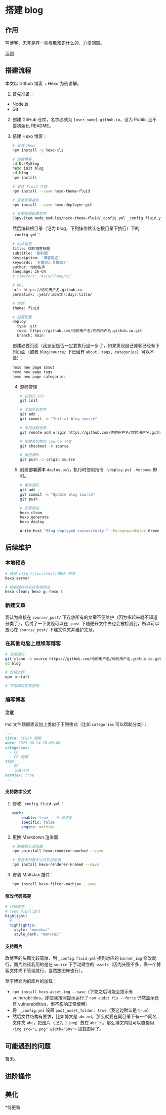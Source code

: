 # 搭建 blog

## 作用

写博客，无非是存一些零散知识什么的，方便回顾。

[示例](https://tenshi0x0.github.io/)

## 搭建流程

本文以 Github 博客 + Hexo 为例讲解。

1. 首先准备：
- Node.js
- Git

2. 创建 GitHub 仓库，名字必须为 `[user_name].github.io`，设为 Public 且不要初始化 README。

3. 搭建 Hexo 博客：

   ```sh
   # 安装 Hexo
   npm install -g hexo-cli
   
   # 创建博客
   cd D:\MyBlog
   hexo init blog
   cd blog
   npm install
   
   # 安装 Fluid 主题
   npm install --save hexo-theme-fluid
   
   # 安装部署插件
   npm install --save hexo-deployer-git
   
   # 复制主题配置文件
   Copy-Item node_modules/hexo-theme-fluid/_config.yml _config.fluid.yml
   ```

   然后编辑根目录（记为 blog，下列操作默认在根目录下执行）下的 `_config.yml`：

   ```sh
   # 站点信息
   title: 你的博客标题
   subtitle: '副标题'
   description: '博客描述'
   keywords: '关键词1,关键词2'
   author: 你的名字
   language: zh-CN
   # timezone: 'Asia/Shanghai'
   
   # URL
   url: https://你的用户名.github.io
   permalink: :year/:month/:day/:title/
   
   # 主题
   theme: fluid
   
   # 部署配置
   deploy:
     type: git
     repo: https://github.com/你的用户名/你的用户名.github.io.git
     branch: main
   ```

   创建必要页面（我忘记是否一定要执行这一步了，如果发现自己博客已经有下列页面（或者 `blog/source/` 下已经有 `about, tags, categories`）可以不做）：

   ```sh
   hexo new page about
   hexo new page tags
   hexo new page categories
   ```

   4. 源码管理

      ```sh
      # 初始化 Git
      git init
      
      # 添加所有文件
      git add .
      git commit -m "Initial blog source"
      
      # 添加远程仓库
      git remote add origin https://github.com/你的用户名/你的用户名.github.io.git
      
      # 创建并切换到 source 分支
      git checkout -b source
      
      # 推送源码
      git push -u origin source
      ```

   5. 创建部署脚本 `deploy.ps1`，执行时使用指令 `.\deploy.ps1 -Verbose` 即可。

      ```sh
      # 保存源码
      git add .
      git commit -m "Update blog source"
      git push
      
      # 部署网站
      hexo clean
      hexo generate
      hexo deploy
      
      Write-Host "Blog deployed successfully!" -ForegroundColor Green
      ```

      

   

## 后续维护

### 本地预览

```sh
# 通过 http://localhost:4000 预览
hexo server

# 刷新缓存并开启本地预览
hexo clean; hexo g; hexo s
```

### 新建文章

我认为直接在 `source/_post/` 下存放所有的文章不便维护（因为多起来就不知道分类了），后试了一下发现可以在 `_post` 下随便开文件夹也会被检测到，所以可以放心在 `source/_post/` 下建文件夹并维护文章。



### 在其他电脑上继续写博客

```sh
# 克隆源码
git clone -b source https://github.com/你的用户名/你的用户名.github.io.git blog
cd blog

# 安装依赖
npm install

# 下面即可正常使用
```



### 编写博客

#### 注意

md 文件顶部建议加上类似于下列格式（比如 `categories` 可以帮助分类）：

```md
---
title: CF934 题解
date: 2025-08-24 20:00:00
categories:
  - CP
  - CF 题解
tags:
  - DP
  - 计算几何
mathjax: true
---
```

#### 支持数学公式

1. 修改 `_config.fluid.yml`：

   ```yaml
   math:
       enable: true    # 改这里
       specific: false
       engine: mathjax
   ```

2. 更换 Markdown 渲染器

   ```sh
   # 卸载默认渲染器
   npm uninstall hexo-renderer-marked --save
   
   # 安装支持数学公式的渲染器
   npm install hexo-renderer-kramed --save
   ```

3. 安装 MathJax 插件：

   ```sh
   npm install hexo-filter-mathjax --save
   ```

   

#### 修改代码高亮

```yaml
# 代码高亮
# Code highlight
highlight:
  # ...
  highlightjs:
    style: "monokai"
    style_dark: "monokai"
```

#### 支持图片

改博客的头图比较简单，到 `_config.fluid.yml` 找到对应的 `banner_img` 修改就行，图片路径我用的是在 `source` 下手动建立的 `assets`（因为头图不多，丢一个博客文件夹下管理就行，当然放图床也行）。

至于博文内的图片的加载：

- `npm install hexo-asset-img --save`（下完之后可能会提示有 vulnerabilities，即使我按照提示运行了 `npm audit fix --force` 仍然显示还有 vulnerabilities，但不影响正常使用）
- 将 ` _config.yml` 设置 `post_asset_folder: true`（我这边默认是 `true`）
- 然后文件结构有要求，比如博文是 `abc.md`，那么就要在同目录下有一个同名文件夹 `abc`，把图片（记为 `1.png`）放在 `abc` 下。那么博文内就可以直接用 `<img src="1.png" width="50%">` 加载图片了。



## 可能遇到的问题

暂无。

## 进阶操作



## 美化

*待更新